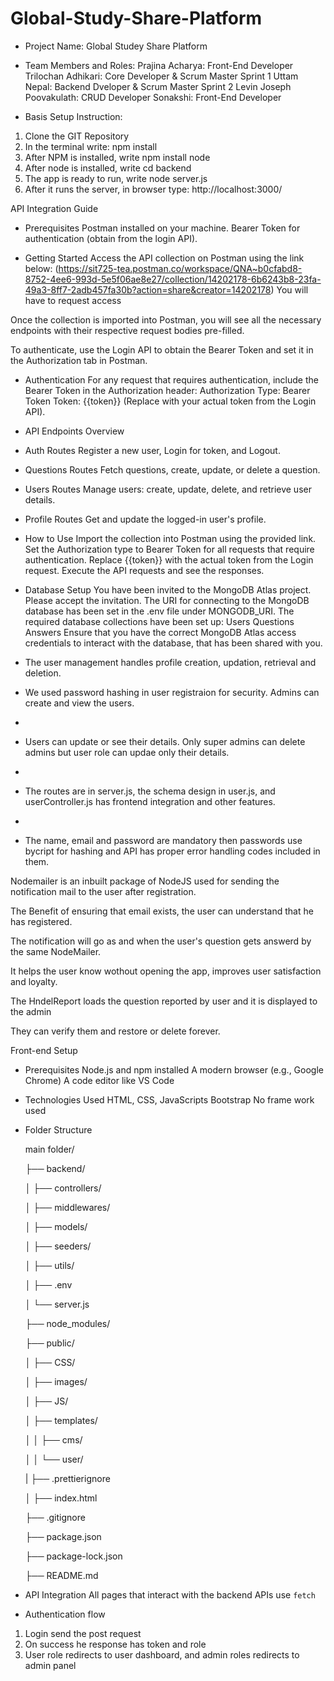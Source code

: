 # Global-Study-Share-Platform

- Project Name: Global Studey Share Platform

- Team Members and Roles:
  Prajina Acharya: Front-End Developer
  Trilochan Adhikari: Core Developer & Scrum Master Sprint 1
  Uttam Nepal: Backend Dveloper & Scrum Master Sprint 2
  Levin Joseph Poovakulath: CRUD Developer
  Sonakshi: Front-End Developer

- Basis Setup Instruction:

1. Clone the GIT Repository
2. In the terminal write: npm install
3. After NPM is installed, write npm install node
4. After node is installed, write cd backend
5. The app is ready to run, write node server.js
6. After it runs the server, in browser type: http://localhost:3000/

API Integration Guide

- Prerequisites
  Postman installed on your machine.
  Bearer Token for authentication (obtain from the login API).

- Getting Started
  Access the API collection on Postman using the link below:
  (https://sit725-tea.postman.co/workspace/QNA~b0cfabd8-8752-4ee6-993d-5e5f06ae8e27/collection/14202178-6b6243b8-23fa-49a3-8ff7-2adb457fa30b?action=share&creator=14202178)
  You will have to request access

Once the collection is imported into Postman, you will see all the necessary endpoints with their respective request bodies pre-filled.

To authenticate, use the Login API to obtain the Bearer Token and set it in the Authorization tab in Postman.

- Authentication
  For any request that requires authentication, include the Bearer Token in the Authorization header:
  Authorization Type: Bearer Token
  Token: {{token}} (Replace with your actual token from the Login API).

- API Endpoints Overview

- Auth Routes
  Register a new user, Login for token, and Logout.

- Questions Routes
  Fetch questions, create, update, or delete a question.

- Users Routes
  Manage users: create, update, delete, and retrieve user details.

- Profile Routes
  Get and update the logged-in user's profile.

- How to Use
  Import the collection into Postman using the provided link.
  Set the Authorization type to Bearer Token for all requests that require authentication.
  Replace {{token}} with the actual token from the Login request.
  Execute the API requests and see the responses.

- Database Setup
  You have been invited to the MongoDB Atlas project. Please accept the invitation.
  The URI for connecting to the MongoDB database has been set in the .env file under MONGODB_URI.
  The required database collections have been set up:
  Users
  Questions
  Answers
  Ensure that you have the correct MongoDB Atlas access credentials to interact with the database, that has been shared with you.

- The user management handles profile creation, updation, retrieval and deletion.
  
-   We used password hashing in user registraion for security. Admins can create and view the users.
-
-  Users can update or see their details. Only super admins can delete admins but user role can updae only their details.
-
-  The routes are in server.js, the schema design in user.js, and userController.js has frontend integration and other features.
-
-  The name, email and password are mandatory then passwords use bycript for hashing and API has proper error handling codes included in them.

Nodemailer is an inbuilt package of NodeJS used for sending the notification mail to the user after registration.

The Benefit of ensuring that email exists, the user can understand that he has registered.

The notification will go as and when the user's question gets answerd by the same NodeMailer.

It helps the user know wothout opening the app, improves user satisfaction and loyalty.

The HndelReport loads the question reported by user and it is displayed to the admin

They can verify them and restore or delete forever.

Front-end Setup

- Prerequisites
  Node.js and npm installed
  A modern browser (e.g., Google Chrome)
  A code editor like VS Code

- Technologies Used
  HTML, CSS, JavaScripts
  Bootstrap
  No frame work used

- Folder Structure

  main folder/

  ├── backend/

  │ ├── controllers/

  │ ├── middlewares/

  │ ├── models/

  │ ├── seeders/

  │ ├── utils/

  │ ├── .env

  │ └── server.js

  ├── node_modules/

  ├── public/

  │ ├── CSS/

  │ ├── images/

  │ ├── JS/

  │ ├── templates/

  │ │ ├── cms/

  │ │ └── user/

  | ├── .prettierignore

  │ ├── index.html

  ├── .gitignore

  ├── package.json

  ├── package-lock.json

  ├── README.md

- API Integration
  All pages that interact with the backend APIs use `fetch`

- Authentication flow

1. Login send the post request
2. On success he response has token and role
3. User role redirects to user dashboard, and admin roles redirects to admin panel
